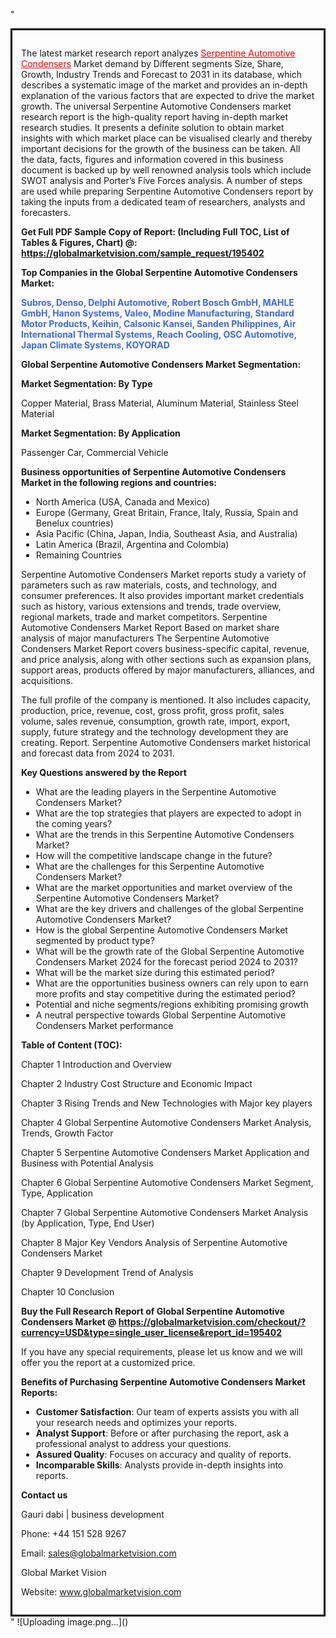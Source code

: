 "<div style='border: 3px solid black; padding: 1em;'>

The latest market research report analyzes <a style='color: #ff0000;' href='https://globalmarketvision.com/reports/global-serpentine-automotive-condensers-market/195402'>Serpentine Automotive Condensers</a> Market demand by Different segments Size, Share, Growth, Industry Trends and Forecast to 2031 in its database, which describes a systematic image of the market and provides an in-depth explanation of the various factors that are expected to drive the market growth. The universal Serpentine Automotive Condensers market research report is the high-quality report having in-depth market research studies. It presents a definite solution to obtain market insights with which market place can be visualised clearly and thereby important decisions for the growth of the business can be taken. All the data, facts, figures and information covered in this business document is backed up by well renowned analysis tools which include SWOT analysis and Porter’s Five Forces analysis. A number of steps are used while preparing Serpentine Automotive Condensers report by taking the inputs from a dedicated team of researchers, analysts and forecasters.

<strong>Get Full PDF Sample Copy of Report: (Including Full TOC, List of Tables &amp; Figures, Chart) @</strong><strong>:</strong><strong> <a style='color: #ff0000;' href='https://globalmarketvision.com/sample_request/195402?utm_source=linkedinPulse&utm_medium=Dhiraj&utm_campaign=Dhiraj'><strong>https://globalmarketvision.com/sample_request/195402</strong></a></strong>

<strong>Top Companies in the Global Serpentine Automotive Condensers Market:</strong>

<strong style='color: #4169e1;'>Subros, Denso, Delphi Automotive, Robert Bosch GmbH, MAHLE GmbH, Hanon Systems, Valeo, Modine Manufacturing, Standard Motor Products, Keihin, Calsonic Kansei, Sanden Philippines, Air International Thermal Systems, Reach Cooling, OSC Automotive, Japan Climate Systems, KOYORAD</strong>

<strong>Global Serpentine Automotive Condensers Market Segmentation:</strong>

<strong>Market Segmentation: By Type</strong>

Copper Material, Brass Material, Aluminum Material, Stainless Steel Material

<strong>Market Segmentation: By Application</strong>

Passenger Car, Commercial Vehicle

<strong>Business opportunities of Serpentine Automotive Condensers Market in the following regions and countries:</strong>
<ul>
  <li>North America (USA, Canada and Mexico)</li>
  <li>Europe (Germany, Great Britain, France, Italy, Russia, Spain and Benelux countries)</li>
  <li>Asia Pacific (China, Japan, India, Southeast Asia, and Australia)</li>
  <li>Latin America (Brazil, Argentina and Colombia)</li>
  <li>Remaining Countries</li>
</ul>
Serpentine Automotive Condensers Market reports study a variety of parameters such as raw materials, costs, and technology, and consumer preferences. It also provides important market credentials such as history, various extensions and trends, trade overview, regional markets, trade and market competitors. Serpentine Automotive Condensers Market Report Based on market share analysis of major manufacturers The Serpentine Automotive Condensers Market Report covers business-specific capital, revenue, and price analysis, along with other sections such as expansion plans, support areas, products offered by major manufacturers, alliances, and acquisitions.

The full profile of the company is mentioned. It also includes capacity, production, price, revenue, cost, gross profit, gross profit, sales volume, sales revenue, consumption, growth rate, import, export, supply, future strategy and the technology development they are creating. Report. Serpentine Automotive Condensers market historical and forecast data from 2024 to 2031.

<strong>Key Questions answered by the Report</strong>
<ul>
  <li>What are the leading players in the Serpentine Automotive Condensers Market?</li>
  <li>What are the top strategies that players are expected to adopt in the coming years?</li>
  <li>What are the trends in this Serpentine Automotive Condensers Market?</li>
  <li>How will the competitive landscape change in the future?</li>
  <li>What are the challenges for this Serpentine Automotive Condensers Market?</li>
  <li>What are the market opportunities and market overview of the Serpentine Automotive Condensers Market?</li>
  <li>What are the key drivers and challenges of the global Serpentine Automotive Condensers Market?</li>
  <li>How is the global Serpentine Automotive Condensers Market segmented by product type?</li>
  <li>What will be the growth rate of the Global Serpentine Automotive Condensers Market 2024 for the forecast period 2024 to 2031?</li>
  <li>What will be the market size during this estimated period?</li>
  <li>What are the opportunities business owners can rely upon to earn more profits and stay competitive during the estimated period?</li>
  <li>Potential and niche segments/regions exhibiting promising growth</li>
  <li>A neutral perspective towards Global Serpentine Automotive Condensers Market performance</li>
</ul>
<strong>Table of Content (TOC): </strong>

Chapter 1 Introduction and Overview

Chapter 2 Industry Cost Structure and Economic Impact

Chapter 3 Rising Trends and New Technologies with Major key players

Chapter 4 Global Serpentine Automotive Condensers Market Analysis, Trends, Growth Factor

Chapter 5 Serpentine Automotive Condensers Market Application and Business with Potential Analysis

Chapter 6 Global Serpentine Automotive Condensers Market Segment, Type, Application

Chapter 7 Global Serpentine Automotive Condensers Market Analysis (by Application, Type, End User)

Chapter 8 Major Key Vendors Analysis of Serpentine Automotive Condensers Market

Chapter 9 Development Trend of Analysis

Chapter 10 Conclusion

<strong>Buy the Full Research Report of Global Serpentine Automotive Condensers Market @</strong><strong> <strong><a style='color: #ff0000;' href='https://globalmarketvision.com/checkout/?currency=USD&type=single_user_license&report_id=195402?utm_source=linkedinPulse&utm_medium=Dhiraj&utm_campaign=Dhiraj'>https://globalmarketvision.com/checkout/?currency=USD&type=single_user_license&report_id=195402</a></strong>
</strong>

If you have any special requirements, please let us know and we will offer you the report at a customized price.

<strong>Benefits of Purchasing Serpentine Automotive Condensers Market Reports:</strong>
<ul>
  <li><strong>Customer Satisfaction</strong>: Our team of experts assists you with all your research needs and optimizes your reports.</li>
  <li><strong>Analyst Support</strong>: Before or after purchasing the report, ask a professional analyst to address your questions.</li>
  <li><strong>Assured Quality</strong>: Focuses on accuracy and quality of reports.</li>
  <li><strong>Incomparable Skills</strong>: Analysts provide in-depth insights into reports.</li>
</ul>
<strong>Contact us</strong>

Gauri dabi | business development

Phone: +44 151 528 9267

Email: <a href='mailto:sales@globalmarketvision.com'>sales@globalmarketvision.com</a>

Global Market Vision

Website: <a href='http://www.globalmarketvision.com/'>www.globalmarketvision.com</a>

</div>"
![Uploading image.png…]()
